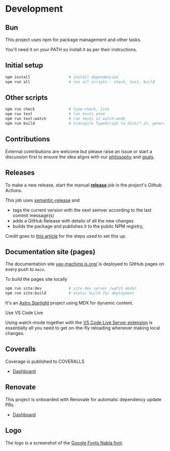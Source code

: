 # Development

## Bun

This project uses npm for package management and other tasks.

You'll need it on your PATH so install it as per their instructions.

## Initial setup

```sh
npm install                 # install dependencies
npm run all                 # run all scripts - check, test, build
```

## Other scripts

```sh
npm run check               # type-check, lint
npm run test                # run tests once
npm run test:watch          # run tests in watch-mode
npm run build               # transpile TypeScript to dist/*.js, generate .d.ts files
```

## Contributions

External contributions are welcome but please raise an issue or start a discussion first to ensure the idea aligns with our [philosophy](./articles/why-yay-machine.md#philosophy) and [goals](./articles/why-yay-machine.md#goals).

## Releases

To make a new release, start the manual [**release**](https://github.com/maurice/yay-machine/actions/workflows/release.yml) job in the project's Github Actions.

This job uses [semantic-release](https://github.com/semantic-release/semantic-release) and 

* tags the current version with the next semver according to the last commit message(s)
* adds a GitHub Release with details of all the new changes
* builds the package and publishes it to the public NPM registry,

Credit goes to [this article](https://dev.to/sahanonp/how-to-setup-semantic-release-with-github-actions-31f3) for the steps used to set this up.

## Documentation site (pages)

The documentation site [yay-machine.js.org/](https://yay-machine.js.org/) is deployed to GitHub pages on every push to `main`.

To build the pages site locally

```sh
npm run site:dev            # site dev server (watch mode)
npm run site:build          # static build for deployment
```

It's an [Astro Starlight](https://starlight.astro.build/) project using MDX for dynamic content.

Use VS Code Live 

Using watch-mode together with the [VS Code Live Server extension](https://marketplace.visualstudio.com/items?itemName=ritwickdey.LiveServer) is essentially all you need to get on-the-fly reloading whenever making local changes.

## Coveralls

Coverage is published to COVERALLS

* [Dashboard](https://coveralls.io/github/maurice/yay-machine)

## Renovate

This project is onboarded with Renovate for automatic dependency update PRs.

* [Dashboard](https://developer.mend.io/github/maurice/yay-machine)

## Logo

The logo is a screenshot of the [Google Fonts Nabla font](https://fonts.google.com/specimen/Nabla?preview.text=yay-machine%20&categoryFilters=Feeling:%2FExpressive%2FFuturistic).

